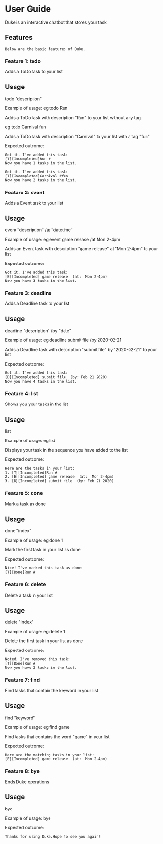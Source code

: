 
# User Guide
Duke is an interactive chatbot that stores your task

## Features
`Below are the basic features of Duke.`

### Feature 1: todo
Adds a ToDo task to your list

## Usage
todo "description"

Example of usage:
eg todo Run

Adds a ToDo task with description "Run" to your list without any tag

eg todo Carnival fun

Adds a ToDo task with description "Carnival" to your list with a tag "fun"

Expected outcome:
```
Got it. I've added this task:
[T][Incompleted]Run #
Now you have 1 tasks in the list.

Got it. I've added this task:
[T][Incompleted]Carnival #fun
Now you have 2 tasks in the list.
```
### Feature 2: event
Adds a Event task to your list

## Usage
event "description" /at "datetime"

Example of usage:
eg event game release /at Mon 2-4pm

Adds an Event task with description "game release"
at "Mon 2-4pm" to your list

Expected outcome:
```
Got it. I've added this task:
[E][Incompleted] game release  (at:  Mon 2-4pm)
Now you have 3 tasks in the list.
```

### Feature 3: deadline
Adds a Deadline task to your list

## Usage
deadline "description" /by "date"

Example of usage:
eg deadline submit file /by 2020-02-21

Adds a Deadline task with description "submit file"
by "2020-02-21" to your list

Expected outcome:
```
Got it. I've added this task:
[D][Incompleted] submit file  (by: Feb 21 2020)
Now you have 4 tasks in the list.
```

### Feature 4: list
Shows you your tasks in the list

## Usage
list

Example of usage:
eg list

Displays your task in the sequence you have added to the list

Expected outcome:
```
Here are the tasks in your list:
1. [T][Incompleted]Run #
2. [E][Incompleted] game release  (at:  Mon 2-4pm)
3. [D][Incompleted] submit file  (by: Feb 21 2020)
```

### Feature 5: done
Mark a task as done

## Usage
done "index"

Example of usage:
eg done 1

Mark the first task in your list as done

Expected outcome:
```
Nice! I've marked this task as done:
[T][Done]Run #
```

### Feature 6: delete
Delete a task in your list

## Usage
delete "index"

Example of usage:
eg delete 1

Delete the first task in your list as done

Expected outcome:
```
Noted. I've removed this task:
[T][Done]Run #
Now you have 2 tasks in the list.
```

### Feature 7: find
Find tasks that contain the keyword in your list

## Usage
find "keyword"

Example of usage:
eg find game

Find tasks that contains the word "game" in your list

Expected outcome:
```
Here are the matching tasks in your list:
[E][Incompleted] game release  (at:  Mon 2-4pm)
```

### Feature 8: bye
Ends Duke operations

## Usage
bye

Example of usage:
bye

Expected outcome:
```
Thanks for using Duke.Hope to see you again!
```









    